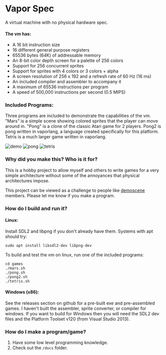 # Vapor Spec
A virtual machine with no physical hardware spec.

#### The vm has:
- A 16 bit instruction size
- 16 different general purpose registers
- 65536 bytes (64K) of addressable memory
- An 8-bit color depth screen for a palette of 256 colors
- Support for 256 concurrent sprites
- Support for sprites with 4 colors or 3 colors + alpha
- A screen resolution of 256 x 192 and a refresh rate of 60 Hz (16 ms)
- An included compiler and assembler to accompany it
- A maximum of 65536 instructions per program
- A speed of 500,000 instructions per second (0.5 MIPS)

### Included Programs:
Three programs are included to demonstrate the capabilities of the vm. "Mars" is a simple scene showing colored sprites that the player can move around in. "Pong" is a clone of the classic Atari game for 2 players. Pong2 is pong written in vaporlang, a language created specifically for this platform. Tetris is a much larger game written in vaporlang.

![demo](https://github.com/minkcv/vm/blob/master/etc/mars.png)
![pong](https://github.com/minkcv/vm/blob/master/etc/pong.png)
![tetris](https://github.com/minkcv/vm/blob/master/etc/tetris.png)

### Why did you make this? Who is it for?
This is a hobby project to allow myself and others to write games for a very simple architecture without some of the annoyances that physical architectures impose.

This project can be viewed as a challenge to people like  [demoscene](https://en.wikipedia.org/wiki/Demoscene) members. Please let me know if you make a program.

### How do I build and run it?
#### Linux:
Install SDL2 and libpng if you don't already have them. Systems with apt should try:

    sudo apt install libsdl2-dev libpng-dev

To build and test the vm on linux, run one of the included programs:

    cd games
    ./mars.sh
    ./pong.sh
    ./pong2.sh
    ./tetris.sh

#### Windows (x86):
See the releases section on github for a pre-built exe and pre-assembled games.
I haven't built the assembler, sprite converter, or compiler for windows.
If you want to build for Windows then you will need the SDL2 dev files and the Platform Toolset v120 (from Visual Studio 2013).

### How do I make a program/game?
1. Have some low level programming knowledge.
2. Check out the `/docs` folder.

